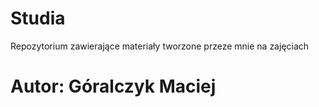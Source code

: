 # Studia
Repozytorium zawierające materiały tworzone przeze mnie na zajęciach

# Autor: Góralczyk Maciej
